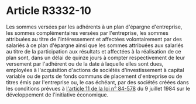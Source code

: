 # Article R3332-10

 

Les sommes versées par les adhérents à un plan d'épargne d'entreprise, les sommes complémentaires versées par l'entreprise, les sommes attribuées au titre de l'intéressement et affectées volontairement par des salariés à ce plan d'épargne ainsi que les sommes attribuées aux salariés au titre de la participation aux résultats et affectées à la réalisation de ce plan sont, dans un délai de quinze jours à compter respectivement de leur versement par l'adhérent ou de la date à laquelle elles sont dues, employées à l'acquisition d'actions de sociétés d'investissement à capital variable ou de parts de fonds communs de placement d'entreprise ou de titres émis par l'entreprise ou, le cas échéant, par des sociétés créées dans les conditions prévues à [l'article 11 de la loi n° 84-578][1] du 9 juillet 1984 sur le développement de l'initiative économique.

 [1]: /affichTexteArticle.do?cidTexte=JORFTEXT000000320661&idArticle=JORFARTI000002071819&categorieLien=cid